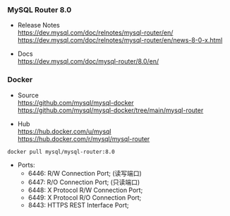 
### MySQL Router 8.0

- Release Notes  
  https://dev.mysql.com/doc/relnotes/mysql-router/en/
  https://dev.mysql.com/doc/relnotes/mysql-router/en/news-8-0-x.html

- Docs  
  https://dev.mysql.com/doc/mysql-router/8.0/en/

### Docker

- Source  
  https://github.com/mysql/mysql-docker  
  https://github.com/mysql/mysql-docker/tree/main/mysql-router

- Hub  
  https://hub.docker.com/u/mysql  
  https://hub.docker.com/r/mysql/mysql-router
```shell
docker pull mysql/mysql-router:8.0
```

- Ports:
    - 6446: R/W Connection Port; (读写端口)
    - 6447: R/O Connection Port; (只读端口)
    - 6448: X Protocol R/W Connection Port;
    - 6449: X Protocol R/O Connection Port;
    - 8443: HTTPS REST Interface Port;

